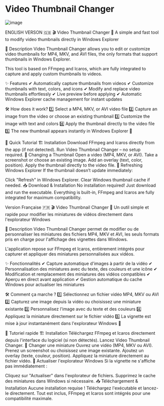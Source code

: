 # Video Thumbnail Changer
![image](https://github.com/user-attachments/assets/55401d55-50f6-4c8e-ac45-d73bda34fd1d)

ENGLISH VERSON  🇬🇧
🎬 Video Thumbnail Changer
📌 A simple and fast tool to modify video thumbnails directly in Windows Explorer


🚀 Description
Video Thumbnail Changer allows you to edit or customize video thumbnails for MP4, MKV, and AVI files, the only formats that support thumbnails in Windows Explorer.

This tool is based on FFmpeg and Icaros, which are fully integrated to capture and apply custom thumbnails to videos.

✨ Features
✔ Automatically capture thumbnails from videos
✔ Customize thumbnails with text, colors, and icons
✔ Modify and replace video thumbnails effortlessly
✔ Live preview before applying
✔ Automatic Windows Explorer cache management for instant updates

🛠️ How does it work?
1️⃣ Select a MP4, MKV, or AVI video file
2️⃣ Capture an image from the video or choose an existing thumbnail
3️⃣ Customize the image with text and colors
4️⃣ Apply the thumbnail directly to the video file
5️⃣ The new thumbnail appears instantly in Windows Explorer 🎉

📖 Quick Tutorial
🏗️ Installation
Download FFmpeg and Icaros directly from the app (if not detected).
Run Video Thumbnail Changer – no setup required.
🎨 Changing a Thumbnail
Open a video (MP4, MKV, or AVI).
Take a screenshot or choose an existing image.
Add an overlay (text, color, position).
Apply the thumbnail directly to the video file.
🔄 Refreshing Windows Explorer
If the thumbnail doesn’t update immediately:

Click "Refresh" in Windows Explorer.
Clear Windows thumbnail cache if needed.
📥 Download & Installation
No installation required! Just download and run the executable.
Everything is built-in, FFmpeg and Icaros are fully integrated for maximum compatibility.




Version Française 🇫🇷
🎬 Video Thumbnail Changer
📌 Un outil simple et rapide pour modifier les miniatures de vidéos directement dans l'explorateur Windows


🚀 Description
Video Thumbnail Changer permet de modifier ou de personnaliser les miniatures des fichiers MP4, MKV et AVI, les seuls formats pris en charge pour l'affichage des vignettes dans Windows.

L'application repose sur FFmpeg et Icaros, entièrement intégrés pour capturer et appliquer des miniatures personnalisées aux vidéos.

✨ Fonctionnalités
✔ Capture automatique d'images à partir de la vidéo
✔ Personnalisation des miniatures avec du texte, des couleurs et une icône
✔ Modification et remplacement des miniatures des vidéos compatibles
✔ Aperçu en direct avant application
✔ Gestion automatique du cache Windows pour actualiser les miniatures

🛠️ Comment ça marche ?
1️⃣ Sélectionnez un fichier vidéo MP4, MKV ou AVI
2️⃣ Capturez une image depuis la vidéo ou choisissez une miniature existante
3️⃣ Personnalisez l'image avec du texte et des couleurs
4️⃣ Appliquez la miniature directement sur le fichier vidéo
5️⃣ La vignette est mise à jour instantanément dans l'explorateur Windows 🎉

📖 Tutoriel rapide
🏗️ Installation
Téléchargez FFmpeg et Icaros directement depuis l'interface du logiciel (si non détectés).
Lancez Video Thumbnail Changer.
🎨 Changer une miniature
Ouvrez une vidéo (MP4, MKV ou AVI).
Prenez un screenshot ou choisissez une image existante.
Ajoutez un overlay (texte, couleur, position).
Appliquez la miniature directement au fichier vidéo.
🔄 Actualiser l'explorateur Windows
Si la vignette ne s'affiche pas immédiatement :

Cliquez sur "Actualiser" dans l'explorateur de fichiers.
Supprimez le cache des miniatures dans Windows si nécessaire.
📥 Téléchargement & Installation
Aucune installation requise ! Téléchargez l'exécutable et lancez-le directement.
Tout est inclus, FFmpeg et Icaros sont intégrés pour une compatibilité maximale.

